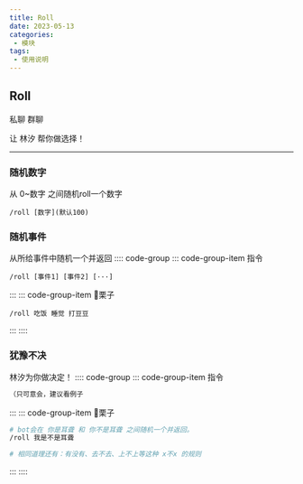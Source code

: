 ```yaml
---
title: Roll
date: 2023-05-13
categories:
 - 模块
tags:
 - 使用说明
---
```


## Roll
<ClientOnly><p><span class="span-friend">私聊</span> <span class="span-group">群聊</span></p></ClientOnly>
让 林汐 帮你做选择！


---

### 随机数字
从 0~数字 之间随机roll一个数字
```
/roll [数字](默认100)
```

### 随机事件
从所给事件中随机一个并返回
:::: code-group
::: code-group-item 指令
```
/roll [事件1] [事件2] [···]
```
:::
::: code-group-item 🌰栗子
```
/roll 吃饭 睡觉 打豆豆
```
:::
::::

### 犹豫不决
林汐为你做决定！
:::: code-group
::: code-group-item 指令
```bash
（只可意会，建议看例子
```
:::
::: code-group-item 🌰栗子
```bash
# bot会在 你是耳聋 和 你不是耳聋 之间随机一个并返回。
/roll 我是不是耳聋

# 相同道理还有：有没有、去不去、上不上等这种 x不x 的规则
```
:::
::::